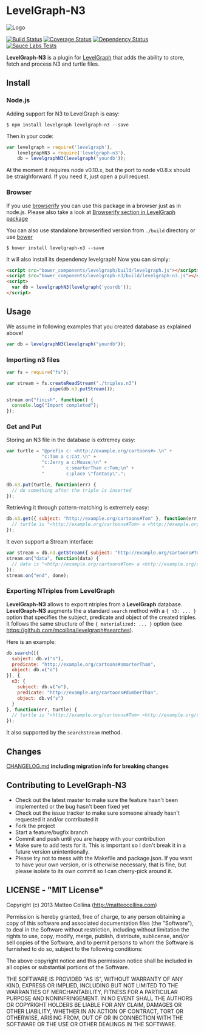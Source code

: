 LevelGraph-N3
===========

![Logo](https://github.com/mcollina/node-levelgraph/raw/master/logo.png)

[![Build Status](https://travis-ci.org/mcollina/levelgraph-n3.png)](https://travis-ci.org/mcollina/levelgraph-n3)
[![Coverage Status](https://coveralls.io/repos/mcollina/levelgraph-n3/badge.png)](https://coveralls.io/r/mcollina/levelgraph-n3)
[![Dependency Status](https://david-dm.org/mcollina/levelgraph-n3.png?theme=shields.io)](https://david-dm.org/mcollina/levelgraph-n3)
[![Sauce Labs
Tests](https://saucelabs.com/browser-matrix/levelgraph-n3.svg)](https://saucelabs.com/u/levelgraph-n3)

__LevelGraph-N3__ is a plugin for
[LevelGraph](http://github.com/mcollina/levelgraph) that adds the
ability to store, fetch and process N3 and turtle files.

## Install 

### Node.js

Adding support for N3 to LevelGraph is easy:
```shell
$ npm install levelgraph levelgraph-n3 --save
```
Then in your code:
```js
var levelgraph = require('levelgraph'),
    levelgraphN3 = require('levelgraph-n3'),
    db = levelgraphN3(levelgraph('yourdb'));
```


At the moment it requires node v0.10.x, but the port to node v0.8.x
should be straighforward.
If you need it, just open a pull request.

### Browser

If you use [browserify](http://browserify.org/) you can use this package
in a browser just as in node.js. Please also take a look at [Browserify
section in LevelGraph package](https://github.com/mcollina/levelgraph#browserify)

You can also use standalone browserified version from `./build`
directory or use [bower](http://bower.io)

```shell
$ bower install levelgraph-n3 --save
```
It will also install its dependency levelgraph! Now you can simply:

```html
<script src="bower_components/levelgraph/build/levelgraph.js"></script>
<script src="bower_components/levelgraph-n3/build/levelgraph-n3.js"></script>
<script>
  var db = levelgraphN3(levelgraph('yourdb'));
</script>
```

## Usage

We assume in following examples that you created database as explained
above!
```js
var db = levelgraphN3(levelgraph("yourdb"));
```

### Importing n3 files

```js
var fs = require("fs");

var stream = fs.createReadStream("./triples.n3")
               .pipe(db.n3.putStream());

stream.on("finish", function() {
  console.log("Import completed");
});
```

### Get and Put

Storing an N3 file in the database is extremey easy:
```js
var turtle = "@prefix c: <http://example.org/cartoons#>.\n" +
             "c:Tom a c:Cat.\n" +
             "c:Jerry a c:Mouse;\n" +
             "        c:smarterThan c:Tom;\n" +
             "        c:place \"fantasy\".";

db.n3.put(turtle, function(err) {
  // do something after the triple is inserted
});
```

Retrieving it through pattern-matching is extremely easy:
```js
db.n3.get({ subject: "http://example.org/cartoons#Tom" }, function(err, turtle) {
  // turtle is "<http://example.org/cartoons#Tom> a <http://example.org/cartoons#Cat> .\n";
});
```

It even support a Stream interface:
```js
var stream = db.n3.getStream({ subject: "http://example.org/cartoons#Tom" });
stream.on("data", function(data) {
  // data is "<http://example.org/cartoons#Tom> a <http://example.org/cartoons#Cat> .\n";
});
stream.on("end", done);
```

### Exporting NTriples from LevelGraph

__LevelGraph-N3__ allows to export ntriples from a __LevelGraph__ database.
__LevelGraph-N3__ augments the a standard `search` method with a `{ n3: ... }` option
that specifies the subject, predicate and object of the created triples.
It follows the same structure of the `{ materialized: ... }` option (see https://github.com/mcollina/levelgraph#searches).

Here is an example:
```js
db.search([{
  subject: db.v("s"),
  predicate: "http://example.org/cartoons#smarterThan",
  object: db.v("o")
}], { 
  n3: {
    subject: db.v("o"),
    predicate: "http://example.org/cartoons#dumberThan",
    object: db.v("s")
  }
}, function(err, turtle) {
  // turtle is "<http://example.org/cartoons#Tom> <http://example.org/cartoons#dumberThan> <http://example.org/cartoons#Jerry> .\n"
});
```

It also supported by the `searchStream` method.

## Changes

[CHANGELOG.md](https://github.com/mcollina/levelgraph-n3/blob/master/CHANGELOG.md)
**including migration info for breaking changes**


## Contributing to LevelGraph-N3

* Check out the latest master to make sure the feature hasn't been
  implemented or the bug hasn't been fixed yet
* Check out the issue tracker to make sure someone already hasn't
  requested it and/or contributed it
* Fork the project
* Start a feature/bugfix branch
* Commit and push until you are happy with your contribution
* Make sure to add tests for it. This is important so I don't break it
  in a future version unintentionally.
* Please try not to mess with the Makefile and package.json. If you
  want to have your own version, or is otherwise necessary, that is
  fine, but please isolate to its own commit so I can cherry-pick around
  it.

## LICENSE - "MIT License"

Copyright (c) 2013 Matteo Collina (http://matteocollina.com)

Permission is hereby granted, free of charge, to any person
obtaining a copy of this software and associated documentation
files (the "Software"), to deal in the Software without
restriction, including without limitation the rights to use,
copy, modify, merge, publish, distribute, sublicense, and/or sell
copies of the Software, and to permit persons to whom the
Software is furnished to do so, subject to the following
conditions:

The above copyright notice and this permission notice shall be
included in all copies or substantial portions of the Software.

THE SOFTWARE IS PROVIDED "AS IS", WITHOUT WARRANTY OF ANY KIND,
EXPRESS OR IMPLIED, INCLUDING BUT NOT LIMITED TO THE WARRANTIES
OF MERCHANTABILITY, FITNESS FOR A PARTICULAR PURPOSE AND
NONINFRINGEMENT. IN NO EVENT SHALL THE AUTHORS OR COPYRIGHT
HOLDERS BE LIABLE FOR ANY CLAIM, DAMAGES OR OTHER LIABILITY,
WHETHER IN AN ACTION OF CONTRACT, TORT OR OTHERWISE, ARISING
FROM, OUT OF OR IN CONNECTION WITH THE SOFTWARE OR THE USE OR
OTHER DEALINGS IN THE SOFTWARE.
